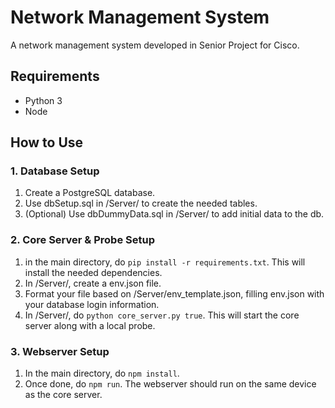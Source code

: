 # Network Management System

A network management system developed in Senior Project for Cisco.

## Requirements
- Python 3
- Node

## How to Use

### 1. Database Setup
1. Create a PostgreSQL database.
2. Use dbSetup.sql in /Server/ to create the needed tables.
3. (Optional) Use dbDummyData.sql in /Server/ to add initial data to the db.

### 2. Core Server & Probe Setup
1. in the main directory, do ```pip install -r requirements.txt```. This will install the needed dependencies.
2. In /Server/, create a env.json file.
3. Format your file based on /Server/env_template.json, filling env.json with your database login information.
4. In /Server/, do ```python core_server.py true```. This will start the core server along with a local probe.

### 3. Webserver Setup
1. In the main directory, do ```npm install```.
2. Once done, do ```npm run```. The webserver should run on the same device as the core server.